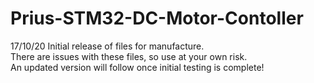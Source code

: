 # Prius-STM32-DC-Motor-Contoller

17/10/20  Initial release of files for manufacture.  
There are issues with these files, so use at your own risk.  
An updated version will follow once initial testing is complete!
